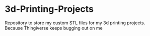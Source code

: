 # 3d-Printing-Projects
Repository to store my custom STL files for my 3d printing projects. Because Thingiverse keeps bugging out on me
